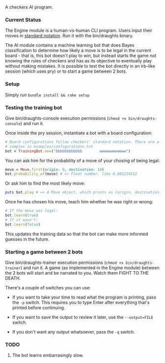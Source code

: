 A checkers AI program.

### Current Status

The Engine module is a human-vs-human CLI program. Users input their moves in
[standard notation](http://en.wikipedia.org/wiki/English_draughts#Notation). Run
it with the bin/draughts binary.

The AI module contains a machine learning bot that does Bayes classification to
determine how likely a move is to be legal in the current board - that is, this
bot doesn't play to win, but instead starts the game not knowing the rules of
checkers and has as its objective to eventually play without making mistakes.
It is possible to test the bot directly in an irb-like session (which uses pry)
or to start a game between 2 bots.

### Setup

Simply run `bundle install && rake setup`

### Testing the training bot

Give bin/draughts-console execution permissions (`chmod +x
bin/draughts-console`) and run it.

Once inside the pry session, instantiate a bot with a board configuration:

```ruby
# Board configurations follow checkers' standard notation. There are a few
# samples in examples/configurations.txt
bot = TrainingBot.new("bbbbbbbbbbbb        wwwwwwwwwwww")
```

You can ask him for the probability of a move of your chosing of being legal:

```ruby
move = Move.first(origin: 9, destination: 14)
bot.probability_of(move) # => Float number, like 0.801234532
```

Or ask him to find the most likely move:

```ruby
puts bot.play # => A Move object, which prints as (origin, destination)
```

Once he has chosen his move, teach him whether he was right or wrong:

```ruby
# If the move was legal:
bot.learn(true)
# If it wasn't:
bot.learn(false)
```

This updates the training data so that the bot can make more informed guesses
in the future.

### Starting a game between 2 bots

Give bin/draughts-trainer execution permissions (`chmod +x
bin/draughts-trainer`) and run it.  A game (as implemented in the Engine
module) between the 2 bots will start and be narrated to you. Watch them FIGHT
TO THE DEATH.

There's a couple of switches you can use:

* If you want to take your time to read what the program is printing, pass the
  `-p` switch. This requires you to type Enter after everything that's printed
before continuing.

* If you want to save the output to review it later, use the `--output=FILE`
  switch.

* If you don't want any output whatsoever, pass the `-q` switch.

### TODO

1. The bot learns embarrasingly slow.

